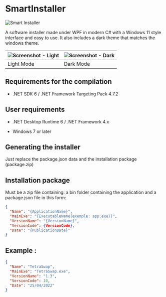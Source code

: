 # SmartInstaller

![Smart Installer](https://raw.githubusercontent.com/eclipium/SmartInstaller/master/smart_installer.png)


A software installer made under WPF in modern C# with a Windows 11 style interface and easy to use.
It also includes a dark theme that matches the windows theme.

| ![Screenshot - Light](https://raw.githubusercontent.com/eclipium/SmartInstaller/master/SmartInstaller-White.png) | ![ Screenshot - Dark](https://raw.githubusercontent.com/eclipium/SmartInstaller/master/SmartInstaller-Dark.png) |
|----------------------------------------------------------------------------------------------------------------|--------------------------------------------------------|
| Light Mode                                                                                                     | Dark Mode                                              |


## Requirements for the compilation

- .NET SDK 6 / .NET Framework Targeting Pack 4.7.2

## User requirements

- .NET Desktop Runtime 6 / .NET Framework 4.x

- Windows 7 or later

## Generating the installer

Just replace the package.json data and the installation package (package.zip)

## Installation package

Must be a zip file containing: a bin folder containing the application and a package.json file in this form:

```json
{
  "Name": "{ApplicationName}",
  "MainExe": "{ExecutableName(exemple: app.exe)}",
  "VersionName": "{VersionName}",
  "VersionCode": {VersionCode}, 
  "Date": "{PublicationDate}"
}
```

## Example :

```json
{
  "Name": "TetraSwap",
  "MainExe": "TetraSwap.exe",
  "VersionName": "1.3",
  "VersionCode": 10, 
  "Date": "25/04/2022"
}
```
